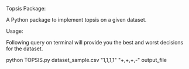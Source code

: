 Topsis Package:

A Python package to implement topsis on a given dataset.

Usage:

Following query on terminal will provide you the best and worst decisions for the dataset.

python TOPSIS.py dataset_sample.csv "1,1,1,1" "+,+,+,-" output_file
